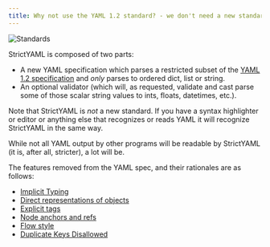 ```yaml
---
title: Why not use the YAML 1.2 standard? - we don't need a new standard!
---
```


![Standards](https://imgs.xkcd.com/comics/standards.png "Fortunately the configuration one has been solved now that we have Strict uh... wait, no it hasn't...")

StrictYAML is composed of two parts:

- A new YAML specification which parses a restricted subset of the [YAML 1.2 specification](https://github.com/yaml/yaml-spec/tree/spec-1.2)
  and *only* parses to ordered dict, list or string.
- An optional validator (which will, as requested, validate and cast parse some of those scalar string values to ints, floats, datetimes, etc.).

Note that StrictYAML is *not* a new standard. If you have a syntax highlighter or editor or anything else that recognizes
or reads YAML it will recognize StrictYAML in the same way.

While not all YAML output by other programs will be readable by StrictYAML (it is, after all, stricter), a lot will be.

The features removed from the YAML spec, and their rationales are as follows:

- [Implicit Typing](../../why/implicit-typing-removed)
- [Direct representations of objects](../../why/binary-data-removed)
- [Explicit tags](../../why/explicit-tags-removed)
- [Node anchors and refs](../../why/node-anchors-and-references-removed)
- [Flow style](../../why/flow-style-removed)
- [Duplicate Keys Disallowed](../../why/duplicate-keys-disallowed)

